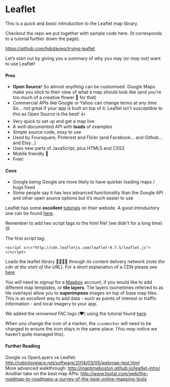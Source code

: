 # Leaflet

This is a _quick_ and _basic_ introduction to the Leaflet map library.   

Checkout the repo we put together with sample code here. (It corresponds to a tutorial further down the page).  
  
https://github.com/hdrdavies/trying-leaflet  

Let’s start out by giving you a summary of why you may (or _may not_) want to use Leaflet!    
  
#### Pros
* __Open Source__! So almost _anything_ can be customised. Google Maps make you stick to their view of what a map should look like (and you're too much of a creative flower :hibiscus: for that)
* Commercial APIs like Google or Yahoo can change terms at _any time_. So... not great if your app is built on top of it. Leaflet isn’t susceptible to this as Open Source is the best! :+1:
* Very quick to set up and get a map live
* A _well-documented_ API with __loads__ of examples
* Simple source code, _easy_ to use
* Used by Foursquare, Pinterest and Flickr (and Facebook… and Github… and Etsy…)
* Uses new parts of JavaScript, plus HTML5 and CSS3
* Mobile friendly :iphone:
* Free!

#### Cons
* Google being Google are more likely to have quicker loading maps / bugs fixed
* _Some_ people say it has less advanced functionality than the Google API and other open source options but it’s _much_ easier to use

Leaflet has some __excellent__ [tutorials](http://leafletjs.com/examples.html) on their website. A good introductory one can be found [here](http://leafletjs.com/examples/quick-start.html).  

Remember to add two script tags to the html file! (we didn’t for a long time) :disappointed:  

The first script tag:

```
<script src="http://cdn.leafletjs.com/leaflet-0.7.5/leaflet.js"></script>
```

Loads the leaflet library :closed_book::green_book::blue_book::orange_book: through its content delivery network (_note the cdn at the start of the URL_). For a short explanation of a CDN please see [here](http://www.webopedia.com/TERM/C/CDN.html)

You will need to signup for a [Mapbox](https://www.mapbox.com/) account, if you would like to add different map templates, or __tile layers__. Tile layers (sometimes referred to as tile overlays) allow you to __superimpose__ images on top of base map tiles. This is an _excellent_ way to add data - such as points of interest or traffic information - and local imagery to your app.  

We added the _renowned_ FAC logo (:heart:) using the tutorial found [here](http://leafletjs.com/examples/custom-icons.html).

When you change the icon of a marker, the ```iconAnchor``` will need to be changed to ensure the icon stays in the same place. (You _may_ notice we haven’t quite managed this).

#### Further Reading

Google vs OpenLayers vs Leaflet: http://robinlovelace.net/software/2014/03/05/webmap-test.html  
More advanced walkthrough:
http://maptimeboston.github.io/leaflet-intro/  
Another take on the best map APIs:
http://www.toptal.com/web/the-roadmap-to-roadmaps-a-survey-of-the-best-online-mapping-tools  
